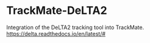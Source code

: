 # TrackMate-DeLTA2

Integration of the DeLTA2 tracking tool into TrackMate.
https://delta.readthedocs.io/en/latest/# 
